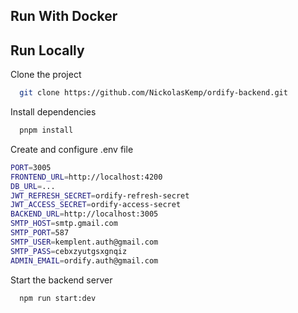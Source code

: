 ## Run With Docker

## Run Locally

Clone the project

```bash
  git clone https://github.com/NickolasKemp/ordify-backend.git
```

Install dependencies

```bash
  pnpm install
```

Create and configure .env file 

```bash
PORT=3005
FRONTEND_URL=http://localhost:4200
DB_URL=...
JWT_REFRESH_SECRET=ordify-refresh-secret
JWT_ACCESS_SECRET=ordify-access-secret
BACKEND_URL=http://localhost:3005
SMTP_HOST=smtp.gmail.com
SMTP_PORT=587
SMTP_USER=kemplent.auth@gmail.com 
SMTP_PASS=cebxzyutgsxgnqiz
ADMIN_EMAIL=ordify.auth@gmail.com

```

Start the backend server

```bash
  npm run start:dev
```
